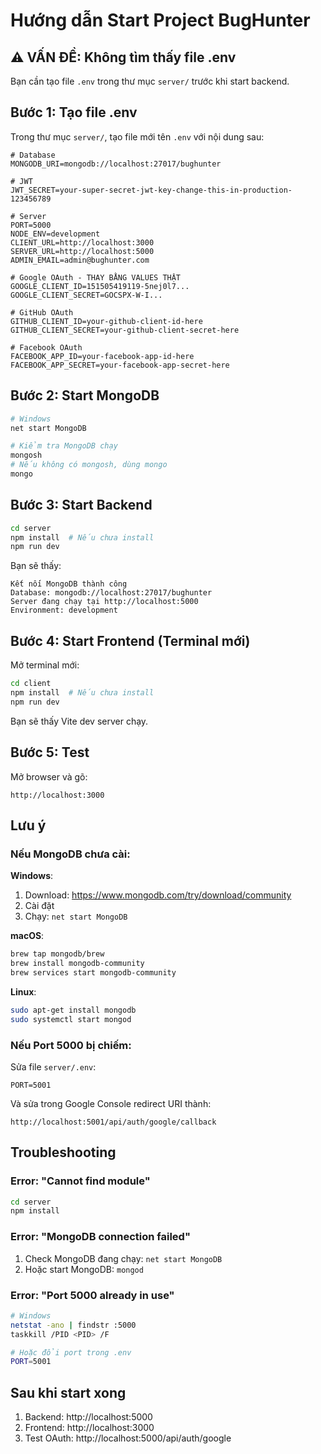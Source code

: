 # Hướng dẫn Start Project BugHunter

## ⚠️ VẤN ĐỀ: Không tìm thấy file .env

Bạn cần tạo file `.env` trong thư mục `server/` trước khi start backend.

## Bước 1: Tạo file .env

Trong thư mục `server/`, tạo file mới tên `.env` với nội dung sau:

```env
# Database
MONGODB_URI=mongodb://localhost:27017/bughunter

# JWT
JWT_SECRET=your-super-secret-jwt-key-change-this-in-production-123456789

# Server
PORT=5000
NODE_ENV=development
CLIENT_URL=http://localhost:3000
SERVER_URL=http://localhost:5000
ADMIN_EMAIL=admin@bughunter.com

# Google OAuth - THAY BẰNG VALUES THẬT
GOOGLE_CLIENT_ID=151505419119-5nej0l7...
GOOGLE_CLIENT_SECRET=GOCSPX-W-I...

# GitHub OAuth
GITHUB_CLIENT_ID=your-github-client-id-here
GITHUB_CLIENT_SECRET=your-github-client-secret-here

# Facebook OAuth
FACEBOOK_APP_ID=your-facebook-app-id-here
FACEBOOK_APP_SECRET=your-facebook-app-secret-here
```

## Bước 2: Start MongoDB

```bash
# Windows
net start MongoDB

# Kiểm tra MongoDB chạy
mongosh
# Nếu không có mongosh, dùng mongo
mongo
```

## Bước 3: Start Backend

```bash
cd server
npm install  # Nếu chưa install
npm run dev
```

Bạn sẽ thấy:
```
Kết nối MongoDB thành công
Database: mongodb://localhost:27017/bughunter
Server đang chạy tại http://localhost:5000
Environment: development
```

## Bước 4: Start Frontend (Terminal mới)

Mở terminal mới:

```bash
cd client
npm install  # Nếu chưa install
npm run dev
```

Bạn sẽ thấy Vite dev server chạy.

## Bước 5: Test

Mở browser và gõ:
```
http://localhost:3000
```

## Lưu ý

### Nếu MongoDB chưa cài:

**Windows**:
1. Download: https://www.mongodb.com/try/download/community
2. Cài đặt
3. Chạy: `net start MongoDB`

**macOS**:
```bash
brew tap mongodb/brew
brew install mongodb-community
brew services start mongodb-community
```

**Linux**:
```bash
sudo apt-get install mongodb
sudo systemctl start mongod
```

### Nếu Port 5000 bị chiếm:

Sửa file `server/.env`:
```env
PORT=5001
```

Và sửa trong Google Console redirect URI thành:
```
http://localhost:5001/api/auth/google/callback
```

## Troubleshooting

### Error: "Cannot find module"
```bash
cd server
npm install
```

### Error: "MongoDB connection failed"
1. Check MongoDB đang chạy: `net start MongoDB`
2. Hoặc start MongoDB: `mongod`

### Error: "Port 5000 already in use"
```bash
# Windows
netstat -ano | findstr :5000
taskkill /PID <PID> /F

# Hoặc đổi port trong .env
PORT=5001
```

## Sau khi start xong

1. Backend: http://localhost:5000
2. Frontend: http://localhost:3000
3. Test OAuth: http://localhost:5000/api/auth/google

